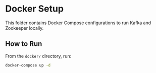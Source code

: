 # Docker Setup

This folder contains Docker Compose configurations to run Kafka and Zookeeper locally.

## How to Run

From the `docker/` directory, run:

```bash
docker-compose up -d
